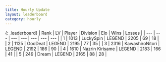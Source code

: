 ```yaml
---
title: Hourly Update
layout: leaderboard
category: hourly
---
```


{: .leaderboard}
| Rank | LV | Player | Division | Elo | Wins | Losses |
| --- | --- | --- | --- | --- | --- | --- |
| <span data-change="2">1</span> | 1013 | <span title="ID: 498412">LuckySpin</span> | LEGEND | <span data-change="19">2205</span> | <span data-change="5">69</span> | <span data-change="1">18</span> |
| <span data-change="2">2</span> | 1125 | <span title="ID: 416373">GooDeat</span> | LEGEND | <span data-change="18">2195</span> | <span data-change="3">77</span> | <span data-change="1">35</span> |
| <span data-change="-1">3</span> | 2316 | <span title="ID: 164871">KawashiroNitori</span> | LEGEND | <span data-change="0">2192</span> | <span data-change="0">186</span> | <span data-change="0">90</span> |
| <span data-change="-3">4</span> | 1610 | <span title="ID: 315148">Nazrin Kirisame</span> | LEGEND | <span data-change="-34">2183</span> | <span data-change="6">166</span> | <span data-change="5">41</span> |
| <span data-change="0">5</span> | 249 | <span title="ID: 573202">Dream</span> | LEGEND | <span data-change="0">2165</span> | <span data-change="0">88</span> | <span data-change="0">28</span> |